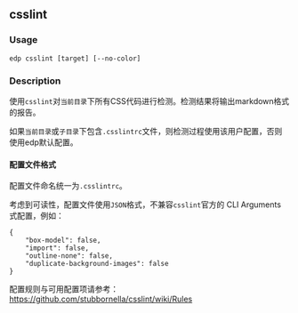csslint
---------
### Usage

    edp csslint [target] [--no-color]

### Description

使用`csslint`对`当前目录`下所有CSS代码进行检测。检测结果将输出markdown格式的报告。

如果`当前目录`或`子目录`下包含`.csslintrc`文件，则检测过程使用该用户配置，否则使用edp默认配置。

#### 配置文件格式

配置文件命名统一为`.csslintrc`。

考虑到可读性，配置文件使用`JSON`格式，不兼容`csslint`官方的 CLI Arguments 式配置，例如：

```
{
    "box-model": false,
    "import": false,
    "outline-none": false,
    "duplicate-background-images": false
}
```

配置规则与可用配置项请参考：
https://github.com/stubbornella/csslint/wiki/Rules
